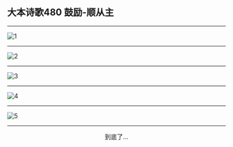 
## 大本诗歌480 鼓励-顺从主
        
<div id="aplayer0"></div>

---

<img alt="1" data-original="/data/d0479/1">

---

<img alt="2" data-original="/data/d0479/2">

---

<img alt="3" data-original="/data/d0479/3">

---

<img alt="4" data-original="/data/d0479/4">

---

<img alt="5" data-original="/data/d0479/5">

---

<p style="text-align: center">到底了...</p>

<script src="/js/dist-view.js"></script>

<script>
MAIN.id = 'd0479';
        
const ap0 = new APlayer({
    container: document.getElementById('aplayer0'),
    volume: 1,
    loop: 'none',
    preload: 'none',
    audio: [{
        name: '大本诗歌480.mp3',
        artist: '大本诗歌',
        url: 'https://res.wx.qq.com/voice/getvoice?mediaid=MzI0NTk3MDM5M18yMjQ3NDkzNDYz',
        cover: '/favicon'
    }]
});
</script>
